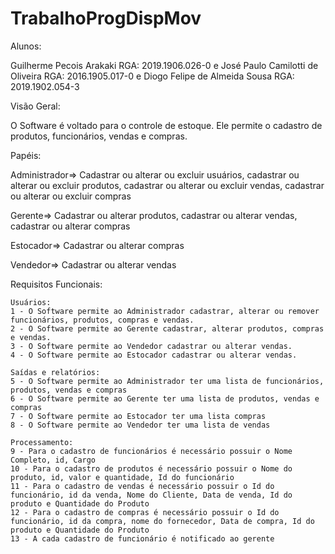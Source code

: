 # TrabalhoProgDispMov

Alunos: 	

Guilherme Pecois Arakaki 		RGA: 2019.1906.026-0
e 
José Paulo Camilotti de Oliveira	RGA: 2016.1905.017-0
e
Diogo Felipe de Almeida Sousa		RGA: 2019.1902.054-3

Visão Geral:

O Software é voltado para o controle de estoque. Ele permite o cadastro de produtos, funcionários, vendas e compras.

Papéis:

Administrador=> Cadastrar ou alterar ou excluir usuários, cadastrar ou alterar ou excluir produtos, cadastrar ou alterar ou excluir vendas, cadastrar ou  alterar ou excluir compras
 
Gerente=> Cadastrar ou alterar produtos, cadastrar ou alterar vendas, cadastrar ou alterar compras
 
Estocador=> Cadastrar ou alterar compras

Vendedor=> Cadastrar ou alterar vendas

Requisitos Funcionais:
	
	Usuários:
	1 - O Software permite ao Administrador cadastrar, alterar ou remover funcionários, produtos, compras e vendas.
	2 - O Software permite ao Gerente cadastrar, alterar produtos, compras e vendas.
	3 - O Software permite ao Vendedor cadastrar ou alterar vendas.
	4 - O Software permite ao Estocador cadastrar ou alterar vendas.
	
	Saídas e relatórios:
	5 - O Software permite ao Administrador ter uma lista de funcionários, produtos, vendas e compras
	6 - O Software permite ao Gerente ter uma lista de produtos, vendas e compras
	7 - O Software permite ao Estocador ter uma lista compras
	8 - O Software permite ao Vendedor ter uma lista de vendas 
	
	Processamento:
	9 - Para o cadastro de funcionários é necessário possuir o Nome Completo, id, Cargo
	10 - Para o cadastro de produtos é necessário possuir o Nome do produto, id, valor e quantidade, Id do funcionário
	11 - Para o cadastro de vendas é necessário possuir o Id do funcionário, id da venda, Nome do Cliente, Data de venda, Id do produto e Quantidade do Produto
	12 - Para o cadastro de compras é necessário possuir o Id do funcionário, id da compra, nome do fornecedor, Data de compra, Id do produto e Quantidade do Produto
	13 - A cada cadastro de funcionário é notificado ao gerente
